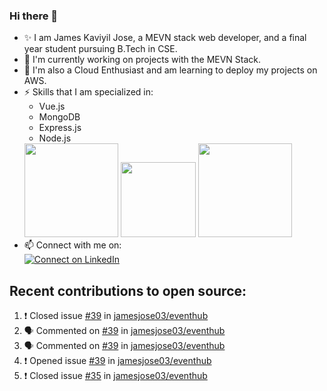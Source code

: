 ### Hi there 👋

<!--
**jamesjose03/jamesjose03** is a ✨ _special_ ✨ repository because its `README.md` (this file) appears on your GitHub profile.

Here are some ideas to get you started:

- 🔭 I’m currently working on ...
- 🌱 I’m currently learning ...
- 👯 I’m looking to collaborate on ...
- 🤔 I’m looking for help with ...
- 💬 Ask me about ...
- 📫 How to reach me: ...
- 😄 Pronouns: ...
- ⚡ Fun fact: ...
-->
- ✨ I am James Kaviyil Jose, a MEVN stack web developer, and a final year student pursuing B.Tech in CSE.
- 🔭 I'm currently working on projects with the MEVN Stack.
- 🌱 I'm also a Cloud Enthusiast and am learning to deploy my projects on AWS.
- ⚡ Skills that I am specialized in: 
  - Vue.js 
  - MongoDB
  - Express.js
  - Node.js
  <img src="https://madewithnetwork.ams3.cdn.digitaloceanspaces.com/spatie-space-production/4952/mevn-cli.jpg" width="150">
  <img src="https://seeklogo.com/images/A/amazon-web-services-aws-logo-6C2E3DCD3E-seeklogo.com.png" width="120">
  <img src="https://cloud.google.com/images/velostrata/cloud-lockup-logo.png" width="150">
- 📫 Connect with me on:  
[![Connect on LinkedIn](https://img.shields.io/badge/--linkedin?label=LinkedIn&logo=LinkedIn&style=social)](https://www.linkedin.com/in/jamesjose03)

## Recent contributions to open source:
<!--START_SECTION:activity-->
1. ❗️ Closed issue [#39](https://github.com//jamesjose03/eventhub/issues/39) in [jamesjose03/eventhub](https://github.com//jamesjose03/eventhub)
2. 🗣 Commented on [#39](https://github.com//jamesjose03/eventhub/issues/39) in [jamesjose03/eventhub](https://github.com//jamesjose03/eventhub)
3. 🗣 Commented on [#39](https://github.com//jamesjose03/eventhub/issues/39) in [jamesjose03/eventhub](https://github.com//jamesjose03/eventhub)
4. ❗️ Opened issue [#39](https://github.com//jamesjose03/eventhub/issues/39) in [jamesjose03/eventhub](https://github.com//jamesjose03/eventhub)
5. ❗️ Closed issue [#35](https://github.com//jamesjose03/eventhub/issues/35) in [jamesjose03/eventhub](https://github.com//jamesjose03/eventhub)
<!--END_SECTION:activity-->
